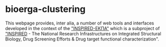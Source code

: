 # bioerga-clustering

This webpage provides, inter alia, a number of web tools and interfaces developed in the context of the ["INSPIRED-ΕΚΠΑ"](https://www.inspired-ris.gr/subprojects.html) which is a subproject of ["INSPIRED](https://www.inspired-ris.gr/index_en.html) - The National Research Infrastructures on Integrated Structural Biology, Drug Screening Efforts & Drug target functional characterization".
